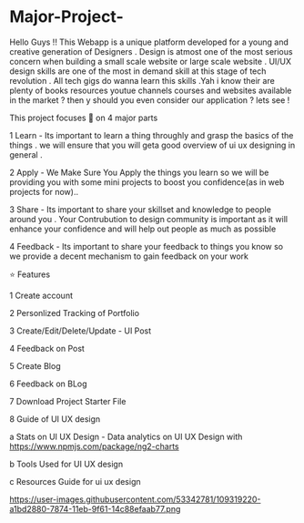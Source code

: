 # Major-Project-


Hello Guys !! This Webapp is a unique platform developed for a young and creative generation of Designers . Design is atmost one of the most serious concern when building a small scale website or large scale website . UI/UX design skills are one of the most in demand skill at this stage of tech revolution . All tech gigs do wanna learn this skills .Yah i know their are plenty of books resources youtue channels courses and websites available in the market ? then y should you even consider our application ? lets see !

This project focuses 🎯 on 4 major parts

1 Learn - Its important to  learn a thing throughly and grasp the basics of the things . we will ensure that you will geta good overview of ui ux designing in general .

2 Apply - We Make Sure You Apply the things you learn so we will be providing you with some mini projects to boost you confidence(as in web projects for now)..

3 Share - Its important to share your skillset and knowledge to people around you . Your Contrubution to design community is important as it will enhance your confidence and will help out people as much as possible
 
4 Feedback - Its important to share your feedback to things you know so we provide a decent mechanism to gain feedback on your work


⭐  Features 

1 Create account 

2 Personlized Tracking of Portfolio 

3 Create/Edit/Delete/Update - UI Post

4 Feedback on Post

5 Create Blog 

6 Feedback on BLog

7 Download Project Starter File

8 Guide of UI UX design

  a Stats on UI UX Design - Data analytics on UI UX Design with https://www.npmjs.com/package/ng2-charts
  
  b Tools Used for UI UX design
  
  c Resources Guide for ui ux design
  
  
  

https://user-images.githubusercontent.com/53342781/109319220-a1bd2880-7874-11eb-9f61-14c88efaab77.png

 
 
                                                   
 
  
